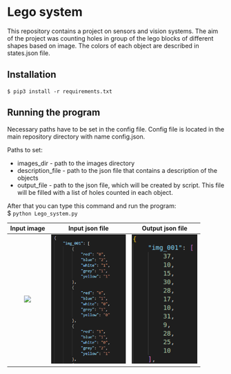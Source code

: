 # Lego system
This repository contains a project on sensors and vision systems. The aim of the project was counting holes in group of the lego blocks of different shapes based on image. The colors of each object are described in states.json file.   

## Installation
```
$ pip3 install -r requirements.txt
```

## Running the program
Necessary paths have to be set in the config file. Config file is located in the main repository directory with name config.json. 

Paths to set:
- images_dir - path to the images directory
- description_file - path to the json file that contains a description of the objects
- output_file - path to the json file, which will be created by script. This file will be filled with a list of holes counted in each object.

After that you can type this command and run the program: \
$ `python Lego_system.py` 

|Input image|Input json file|Output json file|
|:---------:|:-------------:|:--------------:|
|<img src="./imgs/img_001.jpg" height="300">|<img src="./visualisation/input_file.png" height="300">|<img src="./visualisation/output_file.png" height="300">|
